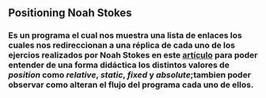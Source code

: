 ## **Positioning Noah Stokes**
### Es un programa el cual nos muestra una lista de enlaces los cuales nos redireccionan a una réplica de cada uno de los ejercios realizados por Noah Stokes en este [artículo](https://alistapart.com/article/css-positioning-101 "artículo") para poder entender de una forma  didáctica los distintos valores de *position* como *relative*, *static*, *fixed* y *absolute*;tambien poder observar como alteran el flujo del programa cada uno de ellos.
